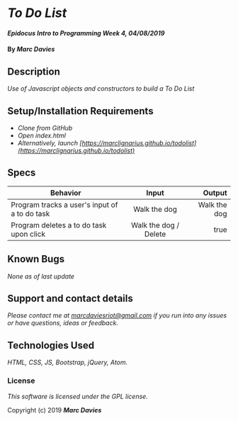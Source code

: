 # _To Do List_

#### _Epidocus Intro to Programming Week 4, 04/08/2019_

#### By _**Marc Davies**_

## Description

_Use of Javascript objects and constructors to build a To Do List_

## Setup/Installation Requirements

* _Clone from GitHub_
* _Open index.html_
* _Alternatively, launch [https://marclignarius.github.io/todolist](https://marclignarius.github.io/todolist)_

## Specs

| Behavior | Input | Output |
| ------------- |:-------------:| -----:|
| Program tracks a user's input of a to do task | Walk the dog | Walk the dog |
| Program deletes a to do task upon click | Walk the dog / Delete | true |

## Known Bugs

_None as of last update_

## Support and contact details

_Please contact me at marcdaviesriot@gmail.com if you run into any issues or have questions, ideas or feedback._

## Technologies Used

_HTML, CSS, JS, Bootstrap, jQuery, Atom._

### License

*This software is licensed under the GPL license.*

Copyright (c) 2019 **_Marc Davies_**
